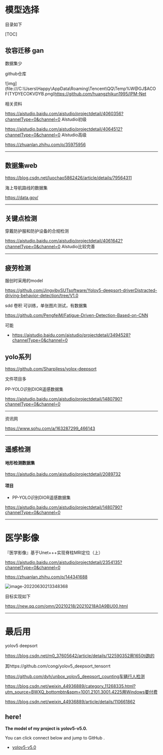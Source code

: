 # 模型选择

目录如下

[TOC]



## 妆容迁移  gan

数据集少

github仓库

![img](file:///C:\Users\Happy\AppData\Roaming\Tencent\QQ\Temp\%W@GJ$ACOF(TYDYECOKVDYB.png)https://github.com/huangzhikun1995/IPM-Net

相关资料

https://aistudio.baidu.com/aistudio/projectdetail/4060356?channelType=0&channel=0  AIstudio初级

https://aistudio.baidu.com/aistudio/projectdetail/4064512?channelType=0&channel=0    AIstudio高级

https://zhuanlan.zhihu.com/p/35975956



----

## 数据集web

https://blog.csdn.net/luochao5862426/article/details/79564311



海上导航路线的数据集

https://data.gov/



---

## 关键点检测

穿戴防护服和防护设备的合规检测

https://aistudio.baidu.com/aistudio/projectdetail/4061642?channelType=0&channel=0  AIstudio比较完善



---

## 疲劳检测

服创时采用的model

https://github.com/JingyibySUTsoftware/Yolov5-deepsort-driverDistracted-driving-behavior-detection/tree/V1.0

sdd 卷积 可训练，单张图片测试，有数据集

https://github.com/PengfeiM/Fatigue-Driven-Detection-Based-on-CNN

可能

- https://aistudio.baidu.com/aistudio/projectdetail/3494528?channelType=0&channel=0

## yolo系列

https://github.com/Sharpiless/yolox-deepsort  

文件项目多

PP-YOLO识别DIOR遥感数据集

https://aistudio.baidu.com/aistudio/projectdetail/1480790?channelType=0&channel=0

---



资讯网

https://www.sohu.com/a/163287299_466143

---



## 遥感检测

#### 地形检测数据集

https://aistudio.baidu.com/aistudio/projectdetail/2089732

#### 项目

- PP-YOLO识别DIOR遥感数据集

https://aistudio.baidu.com/aistudio/projectdetail/1480790?channelType=0&channel=0

---



# 医学影像

『医学影像』基于Unet+++实现脊柱MRI定位（上）

https://aistudio.baidu.com/aistudio/projectdetail/2354135?channelType=0&channel=0



https://zhuanlan.zhihu.com/p/144341688

![image-20220630213348368](C:\Users\Happy\AppData\Roaming\Typora\typora-user-images\image-20220630213348368.png)

目标实现如下

https://new.qq.com/omn/20210218/20210218A0A9BU00.html

---

# 最后用

yolov5 deepsort

https://blog.csdn.net/m0_37605642/article/details/122590352用1650ti跑的

其https://github.com/cong/yolov5_deepsort_tensorrt



https://github.com/dyh/unbox_yolov5_deepsort_counting车辆行人检测



https://blog.csdn.net/weixin_44936889/category_11268335.html?utm_source=BWXQ_bottombtn&spm=1001.2101.3001.4225用Windows要付费

https://blog.csdn.net/weixin_44936889/article/details/110661862



## here!

**The model of my project is yolov5-v5.0.**

 You can click connect below and jump to GitHub .

- [yolov5-v5.0](https://github.com/bubbliiiing/yolov5-pytorch)

